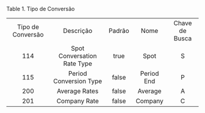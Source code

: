 <div id="d159295e1" class="table">

<div class="table-title">

Table 1. Tipo de
Conversão

</div>

<div class="table-contents">

|                   |                             |        |            |                |
| :---------------: | :-------------------------: | :----: | :--------: | :------------: |
| Tipo de Conversão |          Descrição          | Padrão |    Nome    | Chave de Busca |
|        114        | Spot Conversation Rate Type |  true  |    Spot    |       S        |
|        115        |   Period Conversion Type    | false  | Period End |       P        |
|        200        |        Average Rates        | false  |  Average   |       A        |
|        201        |        Company Rate         | false  |  Company   |       C        |

</div>

</div>

